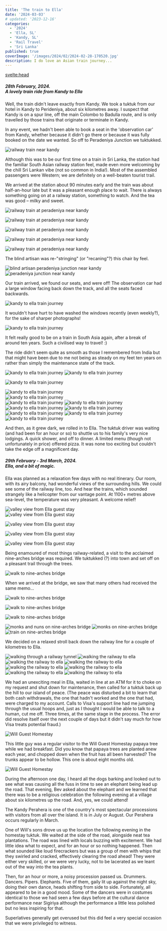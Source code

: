 ```yaml
---
title: 'The train to Ella'
date: '2024-03-03'
# updated: '2023-12-16'
categories:
  - '2024'
  - 'Ella, SL'
  - 'Kandy, SL'
  - 'Rail Travel'
  - 'Sri Lanka'
published: true
coverImage: '/images/2024/02/2024-02-28-170520.jpg'
description: I do love an Asian train journey...
---
```


<script>
    import Img from '$lib/components/Img.svelte' 
    import DayCardHGroup from '$lib/components/DayCardHGroup.svelte' 
    import FormattedDate from '$lib/components/FormattedDate.svelte'
</script>

<svelte:head>

<title>
2024 Sri Lanka
</title>
</svelte:head>
<section class="card">
<h5>
  	28th February, 2024.<br/>
  	A lovely train ride from Kandy to Ella
</h5>

<p>Well, the train didn't leave exactly from Kandy. We took a tuktuk from our hotel in Kandy to Perideniya, about six kilometres away. I suspect that Kandy is on a spur line, off the main Colombo to Badulla route, and is only travelled by those trains that originate or terminate in Kandy.</p>

<p>In any event, we hadn't been able to book a seat in the 'observation car' from Kandy, whether because it didn't go there or because it was fully booked on the date we wanted. So off to Peradeniya Junction we tuktukked.</p>

<Img
  src="/images/2024/02/2024-02-28-105509.jpg"
  alt="railway train near kandy"
/>

<p>Although this was to be our first time on a train in Sri Lanka, the station had the familiar South Asian railway station feel, made even more welcoming by the chill Sri Lankan vibe (not so common in India!). Most of the assembled passengers were Western; we are definitely on a well-beaten tourist trail.</p>

<p>We arrived at the station about 90 minutes early and the train was about half-an-hour late but it was a pleasant enough place to wait. There is always something going on at a railway station, something to watch. And the tea was good &ndash; milky and sweet.</p>

<Img
  src="/images/2024/02/2024-02-28-105547.jpg"
  alt="railway train at peradeniya near kandy"
  caption="Not our train..."
/>

<div class="w-80">
  <Img
    src="/images/2024/02/2024-02-28-105712.jpg"
    alt="railway train at peradeniya near kandy"
  />
</div>
<p></p>
<div class="w-80">
  <Img
    src="/images/2024/02/2024-02-28-110323.jpg"
    alt="railway train at peradeniya near kandy"
  />
</div>

<Img
    src="/images/2024/02/2024-02-28-110655.jpg"
    alt="railway train at peradeniya near kandy"
/>

<div class="w-90">
  <Img
      src="/images/2024/02/2024-02-28-113906.jpg"
      alt="railway train at peradeniya near kandy"
  />
</div>

<p>The blind artisan was re-"stringing" (or "recaning"?) this chair by feel.</p>
<div class="w-80">
  <Img
      src="/images/2024/02/2024-02-28-120503.jpg"
      alt="blind artisan peradeniya junction near kandy"
  />
</div>
<Img
    src="/images/2024/02/2024-02-28-135204.jpg"
    alt="peradeniya junction near kandy"
/>

<p>Our train arrived, we found our seats, and were off! The observation car had a large window facing back down the track, and all the seats faced backwards. </p>

<Img
    src="/images/2024/02/2024-02-28-141332.jpg"
    alt="kandy to ella train journey"
/>

<p>It wouldn't have hurt to have washed the windows recently (even weekly?), for the sake of sharper photographs!</p>
<div class="w-70">
  <Img
      src="/images/2024/02/2024-02-28-141337.jpg"
      alt="kandy to ella train journey"
  />
</div>
<p>It felt really good to be on a train in South Asia again, after a break of around ten years. Such a civilised way to travel! :) </p>
<p>The ride didn't seem quite as smooth as those I remembered from India but that might have been due to me not being as steady on my feet ten years on rather than simply the maintenance state of the track.</p>
<Img
    src="/images/2024/02/2024-02-28-145748.jpg"
    alt="kandy to ella train journey"
/>
<Img
    src="/images/2024/02/2024-02-28-150726.jpg"
    alt="kandy to ella train journey"
/>

<Img
      src="/images/2024/02/2024-02-28-152655.jpg"
      alt="kandy to ella train journey"
  />

<div class="w-90">
  <Img
      src="/images/2024/02/2024-02-28-153330.jpg"
      alt="kandy to ella train journey"
      caption="Getting up into tea-plantation country"
  />
 
</div>

<div class="w-90">
  <Img
      src="/images/2024/02/2024-02-28-153544.jpg"
      alt="kandy to ella train journey"
  />
</div>
<Img
    src="/images/2024/02/2024-02-28-152722.jpg"
    alt="kandy to ella train journey"
/>
<Img
    src="/images/2024/02/2024-02-28-161556.jpg"
    alt="kandy to ella train journey"
/>
<Img
    src="/images/2024/02/2024-02-28-161612.jpg"
    alt="kandy to ella train journey"
/>
<Img
    src="/images/2024/02/2024-02-28-162132.jpg"
    alt="kandy to ella train journey"
/>
<Img
    src="/images/2024/02/2024-02-28-162830.jpg"
    alt="kandy to ella train journey"
/>
<Img
    src="/images/2024/02/2024-02-28-170520.jpg"
    alt="kandy to ella train journey"
/>
<Img
    src="/images/2024/02/2024-02-28-174536.jpg"
    alt="kandy to ella train journey"
    caption="Waiting for the train to pass"
/>

<p>And then, as it grew dark, we rolled in to Ella. The tuktuk driver was waiting (and had been for an hour or so) to shuttle us to his family's very nice lodgings. A quick shower, and off to dinner. A limited menu (though not unfortunately in price) offered pizza. It was none too exciting but couldn't take the edge off a magnificent day.</p>
</section>

<section class="card">
  <h5>
      29th February - 3rd March, 2024.<br/>
      Ella, and a bit of magic.
  </h5>
  <p>Ella was planned as a relaxation few days with no real itinerary. Our room, with its airy balcony, had wonderful views of the surrounding hills. We could see some of the railway line, too. And hear the trains, which sounded strangely like a helicopter from our vantage point. At 1100+ metres above sea-level, the temperature was very pleasant. A welcome relief!</p>
  <div class="w-80">
    <Img
      src="/images/2024/02/2024-02-29-101642.jpg"
      alt="valley view from Ella guest stay"
      caption="The view from our balcony..."
    />   
  </div>
  <div class="w-80">
    <Img
        src="/images/2024/02/2024-02-29-101748.jpg"
        alt="valley view from Ella guest stay"
      />
  </div>
  <p></p>
  <div class="w-80">
    <Img
        src="/images/2024/02/2024-02-29-140238.jpg"
        alt="valley view from Ella guest stay"
      />
  </div>
  
  <Img
    src="/images/2024/02/2024-02-29-121326.jpg"
    alt="valley view from Ella guest stay"
  />
  
  <div class="w-90">
    <Img
        src="/images/2024/02/2024-02-29-140314.jpg"
        alt="valley view from Ella guest stay"
      />
  </div>
  <p>Being enamoured of most things railway-related, a visit to the acclaimed nine-arches bridge was required. We tuktukked (?) into town and set off on a pleasant trail through the trees. </p>
  <div class="w-80">
    <Img
        src="/images/2024/02/2024-02-29-143356.jpg"
        alt="walk to nine-arches bridge"
      />
  </div>
  <p>When we arrived at the bridge, we saw that many others had received the same memo...</p>  
  <Img
      src="/images/2024/02/2024-02-29-145034.jpg"
      alt="walk to nine-arches bridge"
    />
  
  <Img
    src="/images/2024/02/2024-02-29-150101.jpg"
    alt="walk to nine-arches bridge"
  />
  
  <Img
    src="/images/2024/02/2024-02-29-150414.jpg"
    alt="walk to nine-arches bridge"
    caption="There's a life-ending drop off this wall..."
  />
  
  <Img
    src="/images/2024/02/2024-02-29-153240.jpg"
    alt="monks and nuns on nine-arches bridge"
    caption="Not all the visitors were Western. These monks and nuns were visiting from Galle."
  />
  <Img
    src="/images/2024/02/2024-02-29-154428.jpg"
    alt="monks on nine-arches bridge"
  />
  <Img
    src="/images/2024/02/2024-02-29-150825.jpg"
    alt=" train on nine-arches bridge"
    caption="The train made an unscheduled stop on the bridge for ten minutes.<br/> Maybe a sponsorship deal with Instagram? ;)"
  />
  <p>We decided on a relaxed stroll back down the railway line for a couple of kilometres to Ella.</p>
  <Img
    src="/images/2024/02/2024-02-29-154810.jpg"
    alt=" walking through a railway tunnel"
  />
  <Img
    src="/images/2024/02/2024-02-29-160242.jpg"
    alt=" walking the railway to ella"
    caption="Bev hadn't been that comfortable walking through the tunnel. She was very happy to be out of it when this train came along."
  />
  <Img
    src="/images/2024/02/2024-02-29-161558.jpg"
    alt="walking the railway to ella"
  />
  <Img
    src="/images/2024/02/2024-02-29-162200.jpg"
    alt="walking the railway to ella"
  />
  <Img
    src="/images/2024/02/2024-02-29-162805.jpg"
    alt="walking the railway to ella"
  />
  <Img
    src="/images/2024/02/2024-02-29-163620.jpg"
    alt="walking the railway to ella"
  />
  <Img
    src="/images/2024/02/2024-02-29-153456.jpg"
    alt="walking the railway to ella"
    caption="Precariously perched homes on steep hillsides are typical"
  />
  <Img
    src="/images/2024/02/2024-02-29-165025.jpg"
    alt="walking the railway to ella"
  />
  <p>We had an unexciting meal in Ella, waited in line at an ATM for it to choke on my request and shut down for maintenance, then called for a tuktuk back up the hill to our island of peace. (The peace was disturbed a bit to learn that both cash withdrawals, the one that hadn't worked and the one that had, were charged to my account. Calls to Visa's support line had me jumping through the usual hoops and, just as I thought I would be able to talk to a human, cut me off. Three times, at the same stage in the process. The error did resolve itself over the next couple of days but it didn't say much for how Visa treats potential fraud.)</p>
  <Img
    src="/images/2024/03/2024-03-02-090622.jpg"
    alt="Will Guest Homestay"
  />
    <p>This little guy was a regular visitor to the Will Guest Homestay papaya tree while we had breakfast. Did you know that papaya trees are planted anew each year, and chopped down when the fruit has all been harvested? The trunks appear to be hollow. This one is about eight months old.</p>
  <div class="w-80">
    <Img
      src="/images/2024/03/2024-03-02-091034.jpg"
      alt="Will Guest Homestay"
    />
  </div>
  <p>During the afternoon one day, I heard all the dogs barking and looked out to see what was causing all the fuss in time to see an elephant being lead up the road. That evening, Bev asked about the elephant and we learned that there was to be a religious celebration the following evening at a village about six kilometres up the road. And, yes, we could attend!</p>
  <p>The Kandy Perahera is one of the country's most spectacular processions with visitors from all over the island. It is in July or August. Our Perahera occurs regularly in March.</p>
  <p>One of Will's sons drove us up the location the following evening in the homestay tuktuk. We waited at the side of the road, alongside neat tea plantations. The road was lined with locals buzzing with excitement. We had little idea what to expect, and for an hour or so nothing happened. Then what sounded like loud firecrackers but was a group of men with whips that they swirled and cracked, effectively clearing the road ahead! They were either very skilled, or we were very lucky, not to be lacerated as we leant out of the way into the tea plants. </p>
  <p>Then, for an hour or more, a noisy procession passed us. Drummers. Dancers. Pipers. Elephants. Five of them, gaily lit up against the night sky, doing their own dance, heads shifting from side to side. Fortunately, all appeared to be in a good mood. Some of the dancers were in costumes identical to those we had seen a few days before at the cultural dance performance near Sigiriya although the performance a little less polished but no less inspiring for that.</p>
  <p>Superlatives generally get overused but this did feel a very special occasion that we were privileged to witness.</p>
  <!-- <div class="w-70">
    <video width="960" height="800" controls>
      <source src="/videos/perahura1.mp4" type="video/mp4">
      Your browser does not support the video tag.
    </video>
  </div> -->
</section>
